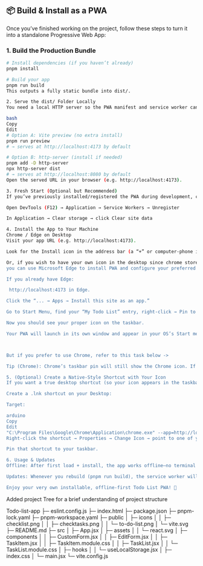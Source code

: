 ## 📦 Build & Install as a PWA

Once you’ve finished working on the project, follow these steps to turn it into a standalone Progressive Web App:

### 1. Build the Production Bundle  
```bash
# Install dependencies (if you haven’t already)
pnpm install

# Build your app
pnpm run build
This outputs a fully static bundle into dist/.

2. Serve the dist/ Folder Locally
You need a local HTTP server so the PWA manifest and service worker can register properly. You can use Vite’s built-in preview or any static server:

bash
Copy
Edit
# Option A: Vite preview (no extra install)
pnpm run preview
# → serves at http://localhost:4173 by default

# Option B: http-server (install if needed)
pnpm add -D http-server
npx http-server dist
# → serves at http://localhost:8080 by default
Open the served URL in your browser (e.g. http://localhost:4173).

3. Fresh Start (Optional but Recommended)
If you’ve previously installed/registered the PWA during development, clear the old service worker and cache so you get the latest icons & code:

Open DevTools (F12) → Application → Service Workers → Unregister

In Application → Clear storage → click Clear site data

4. Install the App to Your Machine
Chrome / Edge on Desktop
Visit your app URL (e.g. http://localhost:4173).

Look for the Install icon in the address bar (a “+” or computer-phone icon), or open the browser menu → Install My Todo List.

Or, if you wish to have your own icon in the desktop since chrome stores it's own chrome hosted window image, 
you can use Microsoft Edge to install PWA and configure your preferred icon.

If you already have Edge:

 http://localhost:4173 in Edge.

Click the “... → Apps → Install this site as an app.”

Go to Start Menu, find your “My Todo List” entry, right-click → Pin to Taskbar.

Now you should see your proper icon on the taskbar.

Your PWA will launch in its own window and appear in your OS’s Start menu / Applications.



But if you prefer to use Chrome, refer to this task below ->

Tip (Chrome): Chrome’s taskbar pin will still show the Chrome icon. If you want your custom icon there, you can create a manual Windows shortcut (see below).

5. (Optional) Create a Native-Style Shortcut with Your Icon
If you want a true desktop shortcut (so your icon appears in the taskbar):

Create a .lnk shortcut on your Desktop:

Target:

arduino
Copy
Edit
"C:\Program Files\Google\Chrome\Application\chrome.exe" --app=http://localhost:4173
Right-click the shortcut → Properties → Change Icon → point to one of your /public/icons/icon-512.png (Windows will convert it).

Pin that shortcut to your taskbar.

6. Usage & Updates
Offline: After first load + install, the app works offline—no terminal needed.

Updates: Whenever you rebuild (pnpm run build), the service worker will fetch the new assets on next launch/reload.

Enjoy your very own installable, offline-first Todo List PWA! 🚀


```
Added project Tree for a brief understanding of project structure

Todo-list-app
├─ eslint.config.js
├─ index.html
├─ package.json
├─ pnpm-lock.yaml
├─ pnpm-workspace.yaml
├─ public
│  ├─ icons
│  │  ├─ checklist.png
│  │  ├─ checktasks.png
│  │  └─ to-do-list.png
│  └─ vite.svg
├─ README.md
├─ src
│  ├─ App.jsx
│  ├─ assets
│  │  └─ react.svg
│  ├─ components
│  │  ├─ CustomForm.jsx
│  │  ├─ EditForm.jsx
│  │  ├─ TaskItem.jsx
│  │  ├─ TaskItem.module.css
│  │  ├─ TaskList.jsx
│  │  └─ TaskList.module.css
│  ├─ hooks
│  │  └─ useLocalStorage.jsx
│  ├─ index.css
│  └─ main.jsx
└─ vite.config.js

```